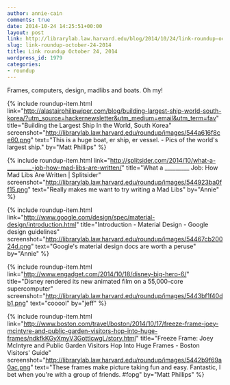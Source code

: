 ```yaml
---
author: annie-cain
comments: true
date: 2014-10-24 14:25:51+00:00
layout: post
link: http://librarylab.law.harvard.edu/blog/2014/10/24/link-roundup-october-24-2014/
slug: link-roundup-october-24-2014
title: Link roundup October 24, 2014
wordpress_id: 1979
categories:
- roundup
---
```


Frames, computers, design, madlibs and boats. Oh my!

{% include roundup-item.html
  link="http://alastairphilipwiper.com/blog/building-largest-ship-world-south-korea/?utm_source=hackernewsletter&utm_medium=email&utm_term=fav"
  title="Building the Largest Ship In the World, South Korea"
  screenshot="http://librarylab.law.harvard.edu/roundup/images/544a616f8ce60.png"
  text="This is a huge boat, er ship, er vessel. - Pics of the world's largest ship."
  by="Matt Phillips"
%}

{% include roundup-item.html
  link="http://splitsider.com/2014/10/what-a-_________-job-how-mad-libs-are-written/"
  title="What a _________ Job: How Mad Libs Are Written | Splitsider"
  screenshot="http://librarylab.law.harvard.edu/roundup/images/544923ba0ff15.png"
  text="Really makes me want to try writing a Mad Libs"
  by="Annie"
%}

{% include roundup-item.html
  link="http://www.google.com/design/spec/material-design/introduction.html"
  title="Introduction - Material Design - Google design guidelines"
  screenshot="http://librarylab.law.harvard.edu/roundup/images/54467cb20024d.png"
  text="Google's material design docs are worth a peruse"
  by="Annie"
%}

{% include roundup-item.html
  link="http://www.engadget.com/2014/10/18/disney-big-hero-6/"
  title="Disney rendered its new animated film on a 55,000-core supercomputer"
  screenshot="http://librarylab.law.harvard.edu/roundup/images/5443bf1f40db1.png"
  text="cooool"
  by="jeff"
%}

{% include roundup-item.html
  link="http://www.boston.com/travel/boston/2014/10/17/freeze-frame-joey-mcintyre-and-public-garden-visitors-hop-into-huge-frames/ndkfkKGyXmyV3GottlcwgL/story.html"
  title="Freeze Frame: Joey McIntyre and Public Garden Visitors Hop Into Huge Frames - Boston Visitors' Guide"
  screenshot="http://librarylab.law.harvard.edu/roundup/images/5442b9f69a0ac.png"
  text="These frames make picture taking fun and easy. Fantastic, I bet when you're with a group of friends. #fopg"
  by="Matt Phillips"
%}
